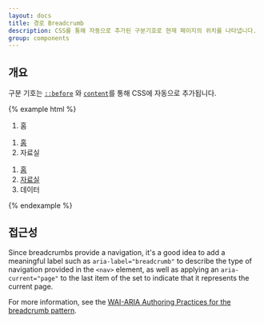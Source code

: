 ```yaml
---
layout: docs
title: 경로 Breadcrumb
description: CSS를 통해 자동으로 추가된 구분기호로 현재 페이지의 위치를 나타냅니다.
group: components
---
```




## 개요

구분 기호는 [`::before`](https://developer.mozilla.org/en-US/docs/Web/CSS/::before) 와 [`content`](https://developer.mozilla.org/en-US/docs/Web/CSS/content)를 통해 CSS에 자동으로 추가됩니다.

{% example html %}

<nav aria-label="breadcrumb" role="navigation">
  <ol class="breadcrumb">
    <li class="breadcrumb-item active" aria-current="page">홈</li>
  </ol>
</nav>

<nav aria-label="breadcrumb" role="navigation">
  <ol class="breadcrumb">
    <li class="breadcrumb-item"><a href="#">홈</a></li>
    <li class="breadcrumb-item active" aria-current="page">자료실</li>
  </ol>
</nav>

<nav aria-label="breadcrumb" role="navigation">
  <ol class="breadcrumb">
    <li class="breadcrumb-item"><a href="#">홈</a></li>
    <li class="breadcrumb-item"><a href="#">자료실</a></li>
    <li class="breadcrumb-item active" aria-current="page">데이터</li>
  </ol>
</nav>
{% endexample %}

## 접근성

Since breadcrumbs provide a navigation, it's a good idea to add a meaningful label such as `aria-label="breadcrumb"` to describe the type of navigation provided in the `<nav>` element, as well as applying an `aria-current="page"` to the last item of the set to indicate that it represents the current page.

For more information, see the [WAI-ARIA Authoring Practices for the breadcrumb pattern](https://www.w3.org/TR/wai-aria-practices/#breadcrumb).
